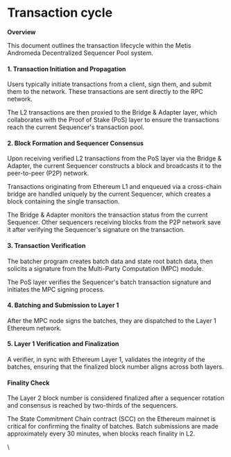 # Transaction cycle

**Overview**

This document outlines the transaction lifecycle within the Metis Andromeda Decentralized Sequencer Pool system.

#### 1. Transaction Initiation and Propagation

Users typically initiate transactions from a client, sign them, and submit them to the network. These transactions are sent directly to the RPC network.

The L2 transactions are then proxied to the Bridge & Adapter layer, which collaborates with the Proof of Stake (PoS) layer to ensure the transactions reach the current Sequencer's transaction pool.

#### 2. Block Formation and Sequencer Consensus

Upon receiving verified L2 transactions from the PoS layer via the Bridge & Adapter, the current Sequencer constructs a block and  broadcasts it to the peer-to-peer (P2P) network.

Transactions originating from Ethereum L1 and enqueued via a cross-chain bridge are handled uniquely by the current Sequencer, which creates a block containing the single transaction.

The Bridge & Adapter monitors the transaction status from the current Sequencer. Other sequencers receiving blocks from the P2P network save it after verifying the Sequencer's signature on the transaction.

#### 3. Transaction Verification

The batcher program creates batch data and state root batch data, then solicits a signature from the Multi-Party Computation (MPC) module.

The PoS layer verifies the Sequencer's batch transaction signature and initiates the MPC signing process.

#### 4. Batching and Submission to Layer 1

After the MPC node signs the batches, they are dispatched to the Layer 1 Ethereum network.

#### 5. Layer 1 Verification and Finalization

A verifier, in sync with Ethereum Layer 1, validates the integrity of the batches, ensuring that the finalized block number aligns across both layers.

#### Finality Check

The Layer 2 block number is considered finalized after a sequencer rotation and consensus is reached by two-thirds of the sequencers.

The State Commitment Chain contract (SCC) on the Ethereum mainnet is critical for confirming the finality of batches. Batch submissions are made approximately every 30 minutes, when blocks reach finality in L2.

\

